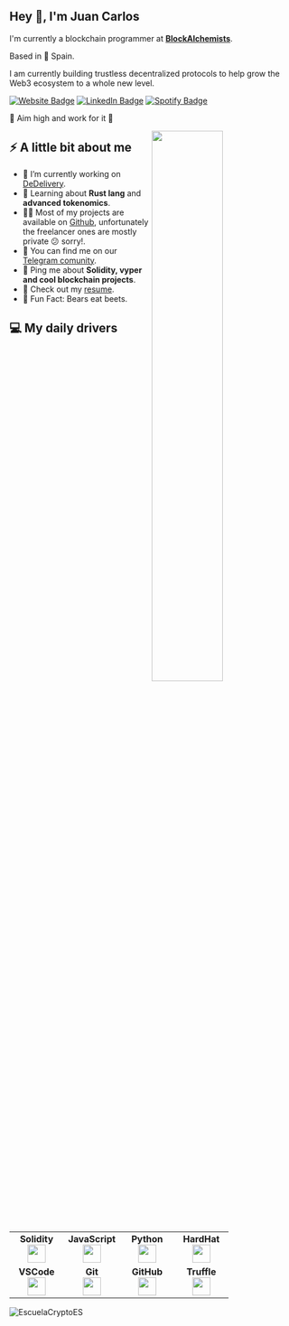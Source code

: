 <h2>Hey 👋, I'm Juan Carlos</h2>
<p>I'm currently a blockchain programmer at <strong><a href="https://www.BlockAlchemists.com/">BlockAlchemists</a></strong>.
<p>Based in 🌁 Spain. 
<p>I am currently building trustless decentralized protocols to help grow the Web3 ecosystem to a whole new level. </p>
<p><a href="https://BlockAlchemists.com"><img src="https://img.shields.io/badge/-BlockAclhemists.com-4E69C8?style=flat-square&amp;labelColor=4E69C8&amp;logo=Firefox&amp;link=https://BlockAclhemists.com" alt="Website Badge"></a></a> <a href="https://www.linkedin.com/in/juan-carlos-cant%C3%B3-martinez-565460156/"><img src="https://img.shields.io/badge/-@Juan Carlos Canto-0077B5?style=flat-square&amp;labelColor=0077B5&amp;logo=LinkedIn&amp;link=https://www.linkedin.com/in/juan-carlos-cant%C3%B3-martinez-565460156/" alt="LinkedIn Badge"></a> <a href="https://open.spotify.com/user/jccmartinez"><img src="https://img.shields.io/badge/-@Jccmartinez-1ED760?style=flat-square&amp;labelColor=fff&amp;logo=Spotify&amp;link=https://open.spotify.com/user/jccmartinez" alt="Spotify Badge"></a></p>
<p>🚀 Aim high and work for it 🚀</p>
<img align="right" width="50%" src="https://media2.giphy.com/media/ZCezTJWkLdqPyv8Fgc/giphy.gif?cid=790b7611dd93d4420e7ef368d8828841b6a52af1f8aedee9&rid=giphy.gif&ct=g" />
<h2>⚡️ A little bit about me</h2>
<ul>
<li>🔭 I’m currently working on <a href="https://github.com/DeDelivery">DeDelivery</a>.</li>
<li>🧐 Learning about <strong>Rust lang</strong> and <strong>advanced tokenomics</strong>.</li>
<li>👨‍💻 Most of my projects are available on <a href="https://github.com/EscuelaCryptoES">Github</a>, unfortunately the freelancer ones are mostly private 😕 sorry!.</li>
<li>📝 You can find me on our <a href="https://t.me/EscuelaCrypto">Telegram comunity</a>.</li>
<li>💬 Ping me about <strong>Solidity, vyper and cool blockchain projects</strong>.</li>
<li>📙 Check out my <a href="">resume</a>.</li>
<li>🎉 Fun Fact: Bears eat beets.</li>
</ul>
<h2>💻 My daily drivers</h2>
<p align="left">
<table width="320px">
    <tbody>
        <tr valign="top">
            <td width="80px" align="center">
            <span><strong>Solidity</strong></span><br>
            <img height="32px" src="https://cdn.icon-icons.com/icons2/2107/PNG/512/file_type_solidity_icon_130156.png">
            </td>
            <td width="80px" align="center">
            <span><strong>JavaScript</strong></span><br>
            <img height="32" src="https://cdn.jsdelivr.net/gh/devicons/devicon/icons/javascript/javascript-original.svg">
            </td>
            <td width="80px" align="center">
            <span><strong>Python</strong></span><br>
            <img height="32" src="https://cdn.jsdelivr.net/gh/devicons/devicon/icons/python/python-original.svg">
            </td>
            <td width="80px" align="center">
            <span><strong>HardHat</strong></span><br>
            <img height="32px" src="https://seeklogo.com/images/H/hardhat-logo-888739EBB4-seeklogo.com.png">
            </td>
        </tr>
        <tr valign="top">
            <td width="80px" align="center">
            <span><strong>VSCode</strong></span><br>
            <img height="32px" src="https://cdn.jsdelivr.net/gh/devicons/devicon/icons/vscode/vscode-original.svg">
            </td>
            <td width="80px" align="center">
            <span><strong>Git</strong></span><br>
            <img height="32px" src="https://cdn.jsdelivr.net/gh/devicons/devicon/icons/git/git-plain.svg">
            </td>
            <td width="80px" align="center">
            <span><strong>GitHub</strong></span><br>
            <img height="32px" src="https://img.icons8.com/nolan/344/github.png">
            <td width="80px" align="center">
            <span><strong>Truffle</strong></span><br>
            <img height="32px" src="https://trufflesuite.com/assets/logo.png">
            </td>
        </tr>
    </tbody>
</table>
</p>
<img src="https://github-readme-stats.vercel.app/api/top-langs?username=EscuelaCryptoES&layout=compact" alt="EscuelaCryptoES" />
